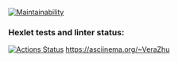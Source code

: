 [![Maintainability](https://api.codeclimate.com/v1/badges/85aad5185215c104bf47/maintainability)](https://codeclimate.com/github/VeraZhukova/frontend-project-44/maintainability)
### Hexlet tests and linter status:
[![Actions Status](https://github.com/VeraZhukova/frontend-project-44/actions/workflows/hexlet-check.yml/badge.svg)](https://github.com/VeraZhukova/frontend-project-44/actions)
https://asciinema.org/~VeraZhu
